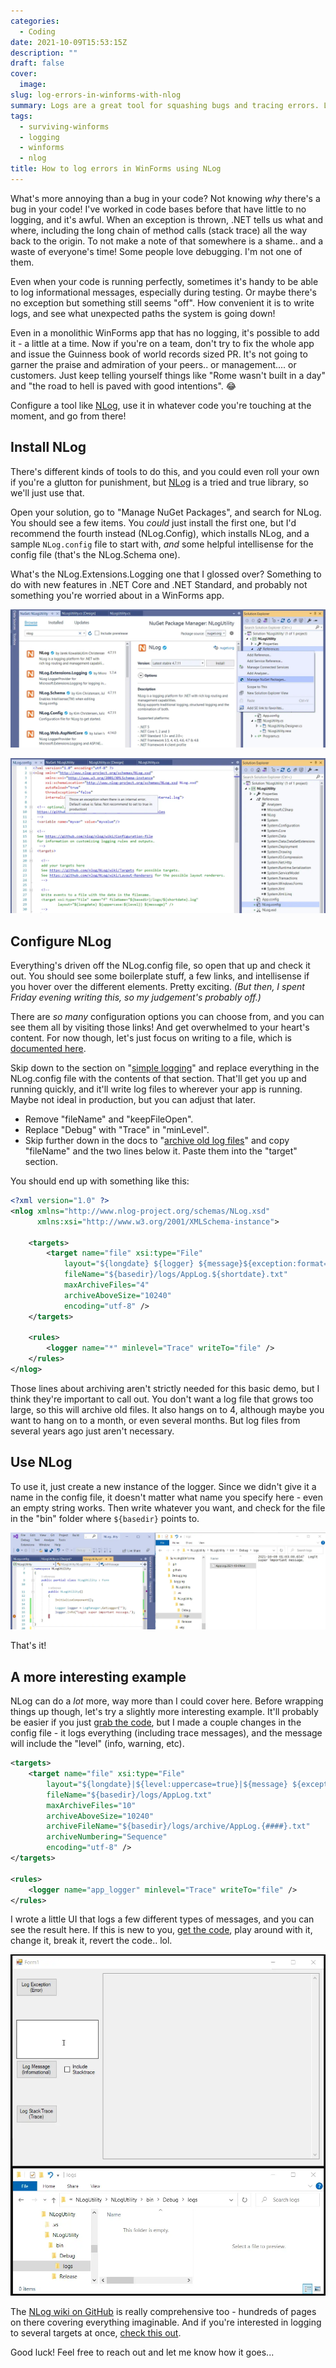 ```yaml
---
categories:
  - Coding
date: 2021-10-09T15:53:15Z
description: ""
draft: false
cover:
  image:
slug: log-errors-in-winforms-with-nlog
summary: Logs are a great tool for squashing bugs and tracing errors. Let's see how to add NLog to our project.
tags:
  - surviving-winforms
  - logging
  - winforms
  - nlog
title: How to log errors in WinForms using NLog
---
```

What's more annoying than a bug in your code? Not knowing _why_ there's a bug in your code! I've worked in code bases before that have little to no logging, and it's awful. When an exception is thrown, .NET tells us what and where, including the long chain of method calls (stack trace) all the way back to the origin. To not make a note of that somewhere is a shame.. and a waste of everyone's time! Some people love debugging. I'm not one of them.

Even when your code is running perfectly, sometimes it's handy to be able to log informational messages, especially during testing. Or maybe there's no exception but something still seems "off". How convenient it is to write logs, and see what unexpected paths the system is going down!

Even in a monolithic WinForms app that has no logging, it's possible to add it - a little at a time. Now if you're on a team, don't try to fix the whole app and issue the Guinness book of world records sized PR. It's not going to garner the praise and admiration of your peers.. or management.... or customers. Just keep telling yourself things like "Rome wasn't built in a day" and "the road to hell is paved with good intentions". 😂

Configure a tool like [NLog](https://nlog-project.org/), use it in whatever code you're touching at the moment, and go from there!

## Install NLog

There's different kinds of tools to do this, and you could even roll your own if you're a glutton for punishment, but [NLog](https://nlog-project.org/) is a tried and true library, so we'll just use that.

Open your solution, go to "Manage NuGet Packages", and search for NLog. You should see a few items. You _could_ just install the first one, but I'd recommend the fourth instead (NLog.Config), which installs NLog, and a sample `NLog.config` file to start with, _and_ some helpful intellisense for the config file (that's the NLog.Schema one).

What's the NLog.Extensions.Logging one that I glossed over? Something to do with new features in .NET Core and .NET Standard, and probably not something you're worried about in a WinForms app.

![](image-17.webp)

![](image-19.webp)

## Configure NLog

Everything's driven off the NLog.config file, so open that up and check it out. You should see some boilerplate stuff, a few links, and intellisense if you hover over the different elements. Pretty exciting. _(But then, I spent Friday evening writing this, so my judgement's probably off.)_

There are _so many_ configuration options you can choose from, and you can see them all by visiting those links! And get overwhelmed to your heart's content. For now though, let's just focus on writing to a file, which is [documented here](https://github.com/NLog/NLog/wiki/File-target).

Skip down to the section on "[simple logging](https://github.com/NLog/NLog/wiki/File-target#simple-logging)" and replace everything in the NLog.config file with the contents of that section. That'll get you up and running quickly, and it'll write log files to wherever your app is running. Maybe not ideal in production, but you can adjust that later.

- Remove "fileName" and "keepFileOpen".
- Replace "Debug" with "Trace" in "minLevel".
- Skip further down in the docs to "[archive old log files](https://github.com/NLog/NLog/wiki/File-target#archive-old-log-files)" and copy "fileName" and the two lines below it. Paste them into the "target" section.

You should end up with something like this:

```xml
<?xml version="1.0" ?>
<nlog xmlns="http://www.nlog-project.org/schemas/NLog.xsd"
      xmlns:xsi="http://www.w3.org/2001/XMLSchema-instance">
 
    <targets>
        <target name="file" xsi:type="File"
            layout="${longdate} ${logger} ${message}${exception:format=ToString}" 
            fileName="${basedir}/logs/AppLog.${shortdate}.txt" 
            maxArchiveFiles="4"
            archiveAboveSize="10240"
            encoding="utf-8" />
    </targets>
 
    <rules>
        <logger name="*" minlevel="Trace" writeTo="file" />
    </rules>
</nlog>
```

Those lines about archiving aren't strictly needed for this basic demo, but I think they're important to call out. You don't want a log file that grows too large, so this will archive old files. It also hangs on to 4, although maybe you want to hang on to a month, or even several months. But log files from several years ago just aren't necessary.

## Use NLog

To use it, just create a new instance of the logger. Since we didn't give it a name in the config file, it doesn't matter what name you specify here - even an empty string works. Then write whatever you want, and check for the file in the "bin" folder where `${basedir}` points to.

![](image-20.webp)

That's it!

## A more interesting example

NLog can do a _lot_ more, way more than I could cover here. Before wrapping things up though, let's try a slightly more interesting example. It'll probably be easier if you just [grab the code](https://github.com/grantwinney/SurvivingWinForms/tree/master/Debugging/Logging/NLogUtility), but I made a couple changes in the config file - it logs everything (including trace messages), and the message will include the "level" (info, warning, etc).

```xml
<targets>
    <target name="file" xsi:type="File"
        layout="${longdate}|${level:uppercase=true}|${message} ${exception:format=ToString}${newline}" 
        fileName="${basedir}/logs/AppLog.txt" 
        maxArchiveFiles="10"
        archiveAboveSize="10240"
        archiveFileName="${basedir}/logs/archive/AppLog.{####}.txt"
        archiveNumbering="Sequence"
        encoding="utf-8" />
</targets>
 
<rules>
    <logger name="app_logger" minlevel="Trace" writeTo="file" />
</rules>
```

I wrote a little UI that logs a few different types of messages, and you can see the result here. If this is new to you, [get the code](https://github.com/grantwinney/SurvivingWinForms/tree/master/Debugging/Logging/NLogUtility), play around with it, change it, break it, revert the code.. lol.

![](HLTikX4GEv.webp)

The [NLog wiki on GitHub](https://github.com/NLog/NLog/wiki) is really comprehensive too - hundreds of pages on there covering everything imaginable. And if you're interested in logging to several targets at once, [check this out](https://grantwinney.com/how-to-log-messages-to-multiple-targets-with-nlog/).

Good luck! Feel free to reach out and let me know how it goes...
